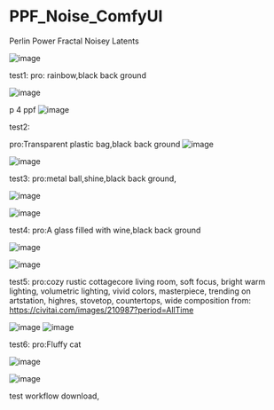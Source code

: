 # PPF_Noise_ComfyUI
 Perlin Power Fractal Noisey Latents



![image](https://github.com/WASasquatch/PPF_Noise_ComfyUI/assets/3257317/6c503ae9-eae7-47cd-8881-bef194e40549)


test1:
 pro: rainbow,black back ground

![image](https://github.com/WASasquatch/PPF_Noise_ComfyUI/assets/3257317/f24d5171-bad9-43e9-b9c9-ce2f6386e84f)


 p 4 ppf
![image](https://github.com/WASasquatch/PPF_Noise_ComfyUI/assets/3257317/def69b6a-e9b2-4bba-b45a-1320c9c8dfd9)


test2:

pro:Transparent plastic bag,black back ground
![image](https://github.com/WASasquatch/PPF_Noise_ComfyUI/assets/3257317/23e93553-3e41-47af-b47d-71e702f6e4a4)

![image](https://github.com/WASasquatch/PPF_Noise_ComfyUI/assets/3257317/e359671b-3ab3-4dd3-acbe-b1ed1d7e754e)



test3:
 pro:metal ball,shine,black back ground,

 ![image](https://github.com/WASasquatch/PPF_Noise_ComfyUI/assets/3257317/700f5783-9f7d-4219-8be3-a1d2fd9b2c90)

 ![image](https://github.com/WASasquatch/PPF_Noise_ComfyUI/assets/3257317/b7e3ec97-cc15-451b-b298-cc3c0661d131)


test4:
pro:A glass filled with wine,black back ground

![image](https://github.com/WASasquatch/PPF_Noise_ComfyUI/assets/3257317/dc82d3de-8655-4e92-a2bd-89e4a822f7b2)

![image](https://github.com/WASasquatch/PPF_Noise_ComfyUI/assets/3257317/53aa788d-229d-4837-b910-b02913855b06)

test5:
pro:cozy rustic cottagecore living room, soft focus, bright warm lighting, volumetric lighting, vivid colors, masterpiece, trending on artstation, highres, stovetop, countertops, wide composition
from: https://civitai.com/images/210987?period=AllTime

![image](https://github.com/WASasquatch/PPF_Noise_ComfyUI/assets/3257317/14ee3657-d11d-4f03-b641-1d9f4535754a)
![image](https://github.com/WASasquatch/PPF_Noise_ComfyUI/assets/3257317/d15199f7-5e6c-4de7-ba70-6158c47ad3d2)


test6:
pro:Fluffy cat

![image](https://github.com/WASasquatch/PPF_Noise_ComfyUI/assets/3257317/9728041c-f0a0-4b9d-b60d-72f49d29a883)

![image](https://github.com/WASasquatch/PPF_Noise_ComfyUI/assets/3257317/23bd0050-a63c-4ccb-9e1a-cf6183c203a3)








test workflow download,
